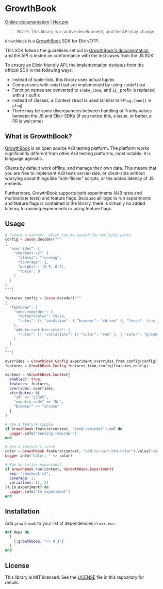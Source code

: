 # GrowthBook

[Online documentation](https://hexdocs.pm/growthbook) | [Hex.pm](https://hex.pm/packages/growthbook)

> NOTE: This library is in active development, and the API may change.

<!-- MDOC !-->

`GrowthBook` is a [GrowthBook](https://growthbook.io) SDK for Elixir/OTP.

This SDK follows the guidelines set out in [GrowthBook's documentation](https://docs.growthbook.io/lib/build-your-own), and the API is tested on conformance with the test cases from the JS SDK.

To ensure an Elixir-friendly API, the implementation deviates from the official SDK in the following ways:

- Instead of tuple-lists, this library uses actual tuples
- Comparisons with `undefined` are implemented by using `:undefined`
- Function names are converted to `snake_case`, and `is_` prefix is replaced with a `?` suffix
- Instead of classes, a Context struct is used (similar to `%Plug.Conn{}` in `plug`)
- There may be some discrepancies between handling of Truthy values between the JS and Elixir SDKs (if you notice this, a issue, or better, a PR is welcome)

## What is GrowthBook?

[GrowthBook](https://www.growthbook.io) is an open source A/B testing platform. The platform works
significantly different from other A/B testing platforms, most notably: it is language agnostic.

Clients by default work offline, and manage their own data. This means that you are free to
implement A/B tests server-side, or client-side without worrying about things like "anti-flicker"
scripts, or the added latency of JS embeds.

Furthermore, GrowthBook supports both experiments (A/B tests and multivariate tests) and feature
flags. Because all logic to run experiments and feature flags is contained in the library, there
is virtually no added latency to running experiments or using feature flags.

## Usage

```elixir
# Create a context, which can be reused for multiple users
config = Jason.decode!("""
{
  "overrides": {
    "checkout-v2": {
      "status": "running",
      "coverage": 1,
      "weights": [0.5, 0.5],
      "force": 0
    }
  }
}
""")

features_config = Jason.decode!("""
{
  "features": {
    "send-reminder": {
      "defaultValue": false,
      "rules": [{ "condition": { "browser": "chrome" }, "force": true }]
    },
    "add-to-cart-btn-color": {
      "rules": [{ "variations": [{ "color": "red" }, { "color": "green" }] }]
    }
  }
}
""")

overrides = GrowthBook.Config.experiment_overrides_from_config(config)
features = GrowthBook.Config.features_from_config(features_config)

context = %GrowthBook.Context{
  enabled?: true,
  features: features,
  overrides: overrides,
  attributes: %{
    "id" => "12345",
    "country_code" => "NL",
    "browser" => "chrome"
  }
}

# Use a feature toggle
if GrowthBook.feature(context, "send-reminder").on? do
  Logger.info("Sending reminder")
end

# Use a feature's value
color = GrowthBook.feature(context, "add-to-cart-btn-color").value["color"]
Logger.info("Color: " <> color)

# Run an inline experiment
if GrowthBook.run(context, %GrowthBook.Experiment{
  key: "checkout-v2",
  coverage: 1,
  variations: [1, 2]
}).in_experiment? do
  Logger.info("In experiment")
end
```

## Installation

Add `growthbook` to your list of dependencies in `mix.exs`:

```elixir
def deps do
  [
    {:growthbook, "~> 0.1"}
  ]
end
```

## License

This library is MIT licensed. See the
[LICENSE](https://raw.github.com/jeroenvisser101/growthbook-elixir/main/LICENSE)
file in this repository for details.
